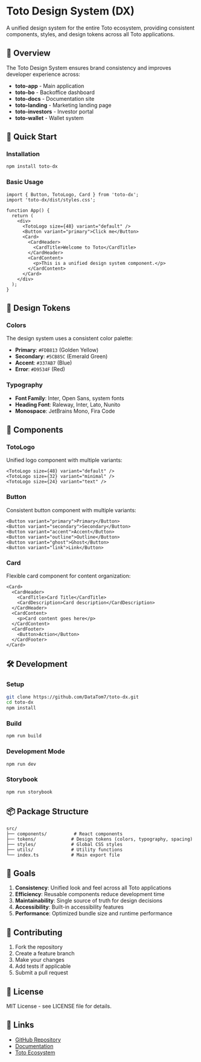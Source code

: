 # Toto Design System (DX)

A unified design system for the entire Toto ecosystem, providing consistent components, styles, and design tokens across all Toto applications.

## 🎯 Overview

The Toto Design System ensures brand consistency and improves developer experience across:
- **toto-app** - Main application
- **toto-bo** - Backoffice dashboard
- **toto-docs** - Documentation site
- **toto-landing** - Marketing landing page
- **toto-investors** - Investor portal
- **toto-wallet** - Wallet system

## 🚀 Quick Start

### Installation

```bash
npm install toto-dx
```

### Basic Usage

```tsx
import { Button, TotoLogo, Card } from 'toto-dx';
import 'toto-dx/dist/styles.css';

function App() {
  return (
    <div>
      <TotoLogo size={48} variant="default" />
      <Button variant="primary">Click me</Button>
      <Card>
        <CardHeader>
          <CardTitle>Welcome to Toto</CardTitle>
        </CardHeader>
        <CardContent>
          <p>This is a unified design system component.</p>
        </CardContent>
      </Card>
    </div>
  );
}
```

## 🎨 Design Tokens

### Colors

The design system uses a consistent color palette:

- **Primary**: `#FDB813` (Golden Yellow)
- **Secondary**: `#5CB85C` (Emerald Green)
- **Accent**: `#337AB7` (Blue)
- **Error**: `#D9534F` (Red)

### Typography

- **Font Family**: Inter, Open Sans, system fonts
- **Heading Font**: Raleway, Inter, Lato, Nunito
- **Monospace**: JetBrains Mono, Fira Code

## 🧩 Components

### TotoLogo

Unified logo component with multiple variants:

```tsx
<TotoLogo size={48} variant="default" />
<TotoLogo size={32} variant="minimal" />
<TotoLogo size={24} variant="text" />
```

### Button

Consistent button component with multiple variants:

```tsx
<Button variant="primary">Primary</Button>
<Button variant="secondary">Secondary</Button>
<Button variant="accent">Accent</Button>
<Button variant="outline">Outline</Button>
<Button variant="ghost">Ghost</Button>
<Button variant="link">Link</Button>
```

### Card

Flexible card component for content organization:

```tsx
<Card>
  <CardHeader>
    <CardTitle>Card Title</CardTitle>
    <CardDescription>Card description</CardDescription>
  </CardHeader>
  <CardContent>
    <p>Card content goes here</p>
  </CardContent>
  <CardFooter>
    <Button>Action</Button>
  </CardFooter>
</Card>
```

## 🛠️ Development

### Setup

```bash
git clone https://github.com/DataTom7/toto-dx.git
cd toto-dx
npm install
```

### Build

```bash
npm run build
```

### Development Mode

```bash
npm run dev
```

### Storybook

```bash
npm run storybook
```

## 📦 Package Structure

```
src/
├── components/          # React components
├── tokens/             # Design tokens (colors, typography, spacing)
├── styles/             # Global CSS styles
├── utils/              # Utility functions
└── index.ts            # Main export file
```

## 🎯 Goals

1. **Consistency**: Unified look and feel across all Toto applications
2. **Efficiency**: Reusable components reduce development time
3. **Maintainability**: Single source of truth for design decisions
4. **Accessibility**: Built-in accessibility features
5. **Performance**: Optimized bundle size and runtime performance

## 📝 Contributing

1. Fork the repository
2. Create a feature branch
3. Make your changes
4. Add tests if applicable
5. Submit a pull request

## 📄 License

MIT License - see LICENSE file for details.

## 🔗 Links

- [GitHub Repository](https://github.com/DataTom7/toto-dx)
- [Documentation](https://docs.betoto.pet)
- [Toto Ecosystem](https://betoto.pet)
